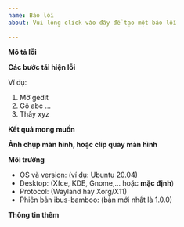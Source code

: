 ```yaml
---
name: Báo lỗi
about: Vui lòng click vào đây để tạo một báo lỗi

---
```


**Mô tả lỗi**
<!-- Một mô tả ngắn gọn về lỗi đang xảy ra -->

**Các bước tái hiện lỗi**
<!-- (Mở chương trình gì, click chỗ nào, gõ những gì, điều gì xảy ra,...) -->
Ví dụ:
1. Mở gedit
2. Gõ abc
...
4. Thấy xyz

**Kết quả mong muốn**
<!--
Mô tả điều đáng ra phải xảy ra thay vì phát sinh lỗi bên trên.
Ví dụ: Gõ abc thì phải thấy abc chứ không phải xyz
-->

**Ảnh chụp màn hình, hoặc clip quay màn hình**
<!--
Nếu cần thiết, hãy [đính kèm hình ảnh](https://help.github.com/articles/file-attachments-on-issues-and-pull-requests/) hoặc gửi link youtube [quay lại màn hình](https://www.youtube.com/watch?v=N8M4zsqTkr4) tái hiện lỗi.
-->

**Môi trường**
 - OS và version: (ví dụ: Ubuntu 20.04)
 - Desktop: (Xfce, KDE, Gnome,... hoặc **mặc định**)
 - Protocol: (Wayland hay Xorg/X11)
 - Phiên bản ibus-bamboo: (bản mới nhất là 1.0.0)

**Thông tin thêm**
<!--
Các nội dung khác có liên quan đến lỗi đang xảy ra.
Ví dụ: Phần mềm XYZ được cài đặt từ: (apt-get, snap, flatpak, download từ trang chủ,...)
-->

<!--
**Lưu ý**
Trước khi gửi issue lên github, xin bạn hãy đọc lại Hướng dẫn sử dụng và Các vấn đề thường
gặp trên trang chủ ít nhất một lần nữa. Sau khi đọc kỹ hướng dẫn sử dụng và thử mọi cách rồi
mà không được, thì hãy đặt câu hỏi lên đây. Khi gửi câu hỏi xin bạn hãy mô tả chi tiết các
bước bạn đã làm, và chi tiết kết quả bạn nhận được.
-->
